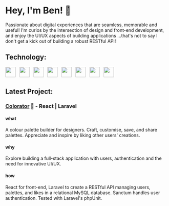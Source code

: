 # Hey, I'm Ben! 👋

Passionate about digital experiences that are seamless, memorable and useful! I'm curios by the intersection of design and front-end development, and enjoy the UI/UX aspects of building applications ...that's not to say I don't get a kick out of building a robust RESTful API!

## Technology:
<div>
  <img height="32" width="32" src="https://cdn.simpleicons.org/html5/B9B5AB" /> &nbsp;
  <img height="32" width="32" src="https://cdn.simpleicons.org/css3/B9B5AB" /> &nbsp;
  <img height="32" width="32" src="https://cdn.simpleicons.org/javascript/B9B5AB" /> &nbsp;
  <img height="32" width="32" src="https://cdn.simpleicons.org/php/B9B5AB" /> &nbsp;
  <img height="32" width="32" src="https://cdn.simpleicons.org/react/B9B5AB" /> &nbsp;
  <img height="32" width="32" src="https://cdn.simpleicons.org/laravel/B9B5AB" /> &nbsp;
  <img height="32" width="32" src="https://cdn.simpleicons.org/mysql/B9B5AB" /> &nbsp;
  <img height="32" width="32" src="https://cdn.simpleicons.org/figma/B9B5AB" /> &nbsp;
</div>

## Latest Project:
### [Colorator](https://colorator-app.vercel.app/) 🎨 - React | Laravel
#### what
A colour palette builder for designers. Craft, customise, save, and share palettes. Appreciate and inspire by liking other users' creations.
#### why
Explore building a full-stack application with users, authentication and the need for innovative UI/UX.
#### how
React for front-end, Laravel to create a RESTful API managing users, palettes, and likes in a relational MySQL database. Sanctum handles user authentication. Tested with Laravel's phpUnit.
